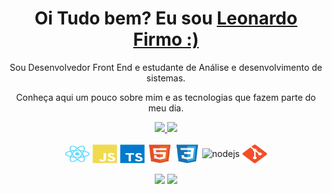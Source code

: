 <div>
  
  <h1 align="center">
    Oi Tudo bem? Eu sou 
    <a href="https://www.linkedin.com/in/#/">Leonardo Firmo :)</a>
  </h1>
  
  <p align="center">
    Sou Desenvolvedor Front End e estudante de Análise e desenvolvimento de sistemas.
  </p>
  
  <p align="center">
     Conheça aqui um pouco sobre mim e as tecnologias que fazem parte do meu dia.
  </p>
  
</div>

<div align="center">
  <a href="https://github.com/leonardofirmo">
    <img height="150em" src="https://github-readme-stats.vercel.app/api?username=leonardofirmo&count_private=true&include_all_commits=true&show_icons=true&theme=dracula&hide_border=false&show_owner=true"/>
    <img height="150em" src="https://github-readme-stats.vercel.app/api/top-langs/?username=leonardofirmo&theme=dracula&hide_border=false&&layout=compact"/>
  </a>
</div>

<div align="center" valign="top"><br>
  <img align="center" alt="React" height="30" width="40" src="https://raw.githubusercontent.com/devicons/devicon/master/icons/react/react-original.svg">
  <img align="center" alt="Js" height="30" width="40" src="https://raw.githubusercontent.com/devicons/devicon/master/icons/javascript/javascript-plain.svg">
  <img align="center" alt="Ts" height="30" width="40" src="https://raw.githubusercontent.com/devicons/devicon/master/icons/typescript/typescript-plain.svg">
  <img align="center" alt="HTML" height="30" width="40" src="https://raw.githubusercontent.com/devicons/devicon/master/icons/html5/html5-original.svg">
  <img align="center" alt="CSS" height="30" width="40" src="https://raw.githubusercontent.com/devicons/devicon/master/icons/css3/css3-original.svg">
  <img align="center" alt="nodejs" height="30" width="40" src="https://cdn.worldvectorlogo.com/logos/nodejs-icon.svg">
  <img align="center" alt="git" height="30" width="40" src="https://raw.githubusercontent.com/devicons/devicon/master/icons/git/git-original.svg">

</div><br>

<div align="center">
  <a href="https://www.linkedin.com/in/leonardofirmo/" target="_blank"><img src="https://img.shields.io/badge/-LinkedIn-%230077B5?style=for-the-badge&logo=linkedin&logoColor=white" target="_blank"></a> 
  <a href="mailto:leonardofirmodamota@gmail.com"><img src="https://img.shields.io/badge/-Gmail-%23333?style=for-the-badge&logo=gmail&logoColor=white" target="_blank"></a>
</div>
